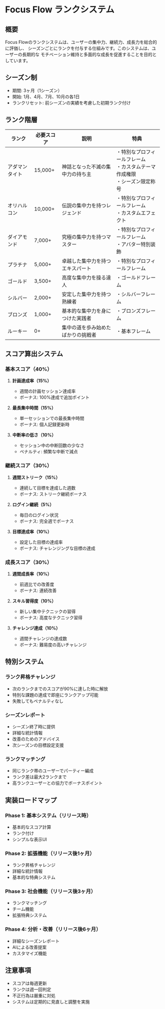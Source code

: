 # Focus Flow ランクシステム

## 概要
Focus Flowのランクシステムは、ユーザーの集中力、継続力、成長力を総合的に評価し、
シーズンごとにランクを付与する仕組みです。このシステムは、ユーザーの長期的な
モチベーション維持と多面的な成長を促進することを目的としています。

## シーズン制
- 期間: 3ヶ月（1シーズン）
- 開始: 1月、4月、7月、10月の各1日
- ランクリセット: 前シーズンの実績を考慮した初期ランク付け

## ランク階層

| ランク | 必要スコア | 説明 | 特典 |
|-------|------------|------|------|
| アダマンタイト | 15,000+ | 神話となった不滅の集中力の持ち主 | ・特別なプロフィールフレーム<br>・カスタムテーマ作成権限<br>・シーズン限定称号 |
| オリハルコン | 10,000+ | 伝説の集中力を持つレジェンド | ・特別なプロフィールフレーム<br>・カスタムエフェクト |
| ダイアモンド | 7,000+ | 究極の集中力を持つマスター | ・特別なプロフィールフレーム<br>・アバター特別装飾 |
| プラチナ | 5,000+ | 卓越した集中力を持つエキスパート | ・特別なプロフィールフレーム |
| ゴールド | 3,500+ | 高度な集中力を操る達人 | ・ゴールドフレーム |
| シルバー | 2,000+ | 安定した集中力を持つ熟練者 | ・シルバーフレーム |
| ブロンズ | 1,000+ | 基本的な集中力を身につけた実践者 | ・ブロンズフレーム |
| ルーキー | 0+ | 集中の道を歩み始めたばかりの挑戦者 | ・基本フレーム |

## スコア算出システム

### 基本スコア（40%）
1. **計画達成率（15%）**
   - 週間の計画セッション達成率
   - ボーナス: 100%達成で追加ポイント

2. **最長集中時間（15%）**
   - 単一セッションでの最長集中時間
   - ボーナス: 個人記録更新時

3. **中断率の低さ（10%）**
   - セッション中の中断回数の少なさ
   - ペナルティ: 頻繁な中断で減点

### 継続スコア（30%）
1. **週間ストリーク（15%）**
   - 連続して目標を達成した週数
   - ボーナス: ストリーク継続ボーナス

2. **ログイン継続（5%）**
   - 毎日のログイン状況
   - ボーナス: 完全週でボーナス

3. **目標達成率（10%）**
   - 設定した目標の達成率
   - ボーナス: チャレンジングな目標の達成

### 成長スコア（30%）
1. **週間成長率（10%）**
   - 前週比での改善度
   - ボーナス: 連続改善

2. **スキル習得度（10%）**
   - 新しい集中テクニックの習得
   - ボーナス: 高度なテクニック習得

3. **チャレンジ達成（10%）**
   - 週間チャレンジの達成数
   - ボーナス: 難易度の高いチャレンジ

## 特別システム

### ランク昇格チャレンジ
- 次のランクまでのスコアが90%に達した時に解放
- 特別な課題の達成で即座にランクアップ可能
- 失敗してもペナルティなし

### シーズンレポート
- シーズン終了時に提供
- 詳細な統計情報
- 改善のためのアドバイス
- 次シーズンの目標設定支援

### ランクマッチング
- 同じランク帯のユーザーでパーティー編成
- ランク差は最大2ランクまで
- 高ランクユーザーとの協力でボーナスポイント

## 実装ロードマップ

### Phase 1: 基本システム（リリース時）
- 基本的なスコア計算
- ランク付け
- シンプルな表示UI

### Phase 2: 拡張機能（リリース後1ヶ月）
- ランク昇格チャレンジ
- 詳細な統計情報
- 基本的な特典システム

### Phase 3: 社会機能（リリース後3ヶ月）
- ランクマッチング
- チーム機能
- 拡張特典システム

### Phase 4: 分析・改善（リリース後6ヶ月）
- 詳細なシーズンレポート
- AIによる改善提案
- カスタマイズ機能

## 注意事項
- スコアは毎週更新
- ランクは週一回判定
- 不正行為は厳重に対処
- システムは定期的に見直しと調整を実施 